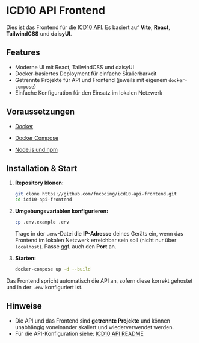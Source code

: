 
# ICD10 API Frontend

Dies ist das Frontend für die [ICD10 API](https://github.com/fncoding/icd10-api). Es basiert auf **Vite**, **React**, **TailwindCSS** und **daisyUI**.

## Features

- Moderne UI mit React, TailwindCSS und daisyUI
- Docker-basiertes Deployment für einfache Skalierbarkeit
- Getrennte Projekte für API und Frontend (jeweils mit eigenem `docker-compose`)
- Einfache Konfiguration für den Einsatz im lokalen Netzwerk

## Voraussetzungen

- [Docker](https://www.docker.com/)
- [Docker Compose](https://docs.docker.com/compose/)

- [Node.js und npm](https://nodejs.org/)


## Installation & Start

1. **Repository klonen:**
    ```bash
    git clone https://github.com/fncoding/icd10-api-frontend.git
    cd icd10-api-frontend
    ```

2. **Umgebungsvariablen konfigurieren:**
    ```bash
    cp .env.example .env
    ```
    Trage in der `.env`-Datei die **IP-Adresse** deines Geräts ein, wenn das Frontend im lokalen Netzwerk erreichbar sein soll (nicht nur über `localhost`). Passe ggf. auch den **Port** an.

3. **Starten:**
    ```bash
    docker-compose up -d --build
    ```

Das Frontend spricht automatisch die API an, sofern diese korrekt gehostet und in der `.env` konfiguriert ist.

## Hinweise

- Die API und das Frontend sind **getrennte Projekte** und können unabhängig voneinander skaliert und wiederverwendet werden.
- Für die API-Konfiguration siehe: [ICD10 API README](https://github.com/fncoding/icd10-api#readme)


